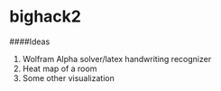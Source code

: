 bighack2
========

####Ideas
1. Wolfram Alpha solver/latex handwriting recognizer
2. Heat map of a room
3. Some other visualization
